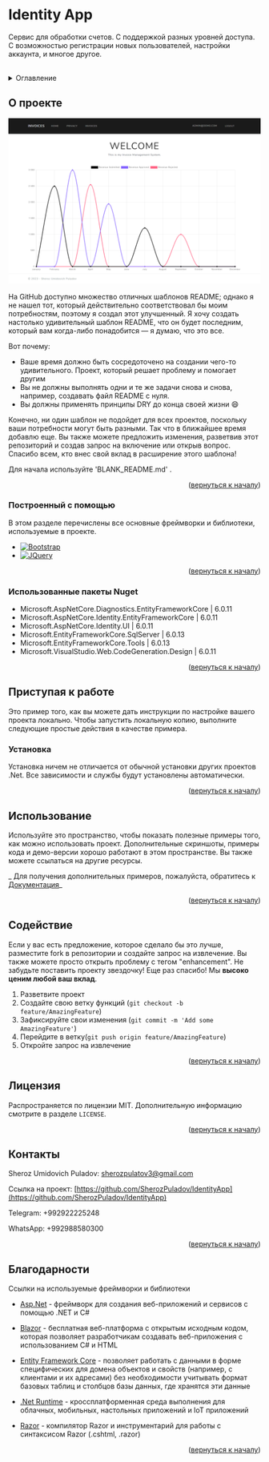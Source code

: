 <!-- PROJECT SHIELDS -->
<!--
*** I'm using markdown "reference style" links for readability.
*** Reference links are enclosed in brackets [ ] instead of parentheses ( ).
*** See the bottom of this document for the declaration of the reference variables
*** for contributors-url, forks-url, etc. This is an optional, concise syntax you may use.
*** https://www.markdownguide.org/basic-syntax/#reference-style-links
-->

<h1 align="left">Identity App</h1>

<p>
  Сервис для обработки счетов. С поддержкой разных уровней доступа. С возможностью регистрации новых пользователей, настройки аккаунта, и многое другое.
</p>

<!-- PROJECT LOGO -->
<br />


<!-- TABLE OF CONTENTS -->
<details>
  <summary>Оглавление</summary>
  <ol>
    <li>
      <a href="#about-the-project">О проекте</a>
      <ul>
        <li><a href="#built-with">Построенный с помощью</a></li>
      </ul>
    </li>
    <li>
      <a href="#getting-started">Приступая к работе</a>
      <ul>
        <li><a href="#prerequisites">Предпосылки</a></li>
        <li><a href="#installation">Установка</a></li>
      </ul>
    </li>
    <li><a href="#usage">Применение</a></li>
    <li><a href="#contributing">Содействие</a></li>
    <li><a href="#license">Лицензия</a></li>
    <li><a href="#contact">Контакты</a></li>
    <li><a href="#acknowledgments">Благодарности</a></li>
  </ol>
</details>



<!-- ABOUT THE PROJECT -->
## О проекте

[![Product Name Screen Shot][product-screenshot]](https://example.com)

На GitHub доступно множество отличных шаблонов README; однако я не нашел тот, который действительно соответствовал бы моим потребностям, поэтому я создал этот улучшенный. Я хочу создать настолько удивительный шаблон README, что он будет последним, который вам когда-либо понадобится — я думаю, что это все.

Вот почему:
* Ваше время должно быть сосредоточено на создании чего-то удивительного. Проект, который решает проблему и помогает другим
* Вы не должны выполнять одни и те же задачи снова и снова, например, создавать файл README с нуля.
* Вы должны применять принципы DRY до конца своей жизни :smile:

Конечно, ни один шаблон не подойдет для всех проектов, поскольку ваши потребности могут быть разными. Так что в ближайшее время добавлю еще. Вы также можете предложить изменения, разветвив этот репозиторий и создав запрос на включение или открыв вопрос. Спасибо всем, кто внес свой вклад в расширение этого шаблона!

Для начала используйте 'BLANK_README.md' .

<p align="right">(<a href="#readme-top">вернуться к началу</a>)</p>



### Построенный с помощью

В этом разделе перечислены все основные фреймворки и библиотеки, используемые в проекте.

* [![Bootstrap][Bootstrap.com]][Bootstrap-url]
* [![JQuery][JQuery.com]][JQuery-url]

<p align="right">(<a href="#readme-top">вернуться к началу</a>)</p>

### Использованные пакеты Nuget

* Microsoft.AspNetCore.Diagnostics.EntityFrameworkCore | 6.0.11
* Microsoft.AspNetCore.Identity.EntityFrameworkCore | 6.0.11
* Microsoft.AspNetCore.Identity.UI | 6.0.11
* Microsoft.EntityFrameworkCore.SqlServer | 6.0.13
* Microsoft.EntityFrameworkCore.Tools | 6.0.13
* Microsoft.VisualStudio.Web.CodeGeneration.Design | 6.0.11

<p align="right">(<a href="#readme-top">вернуться к началу</a>)</p>

<!-- GETTING STARTED -->
## Приступая к работе

Это пример того, как вы можете дать инструкции по настройке вашего проекта локально.
Чтобы запустить локальную копию, выполните следующие простые действия в качестве примера.

### Установка

Установка ничем не отличается от обычной установки других проектов .Net.
Все зависимости и службы будут установлены автоматически.

<p align="right">(<a href="#readme-top">вернуться к началу</a>)</p>



<!-- USAGE EXAMPLES -->
## Использование

Используйте это пространство, чтобы показать полезные примеры того, как можно использовать проект. Дополнительные скриншоты, примеры кода и демо-версии хорошо работают в этом пространстве. Вы также можете ссылаться на другие ресурсы.

_ Для получения дополнительных примеров, пожалуйста, обратитесь к [Документация](https://example.com)_

<p align="right">(<a href="#readme-top">вернуться к началу</a>)</p>



<!-- CONTRIBUTING -->
## Содействие

Если у вас есть предложение, которое сделало бы это лучше, разместите fork в репозитории и создайте запрос на извлечение. Вы также можете просто открыть проблему с тегом "enhancement".
Не забудьте поставить проекту звездочку! Еще раз спасибо! Мы **высоко ценим любой ваш вклад**.

1. Разветвите проект
2. Создайте свою ветку функций (`git checkout -b feature/AmazingFeature`)
3. Зафиксируйте свои изменения (`git commit -m 'Add some AmazingFeature'`)
4. Перейдите в ветку(`git push origin feature/AmazingFeature`)
5. Откройте запрос на извлечение

<p align="right">(<a href="#readme-top">вернуться к началу</a>)</p>



<!-- LICENSE -->
## Лицензия

Распространяется по лицензии MIT. Дополнительную информацию смотрите в разделе `LICENSE`.

<p align="right">(<a href="#readme-top">вернуться к началу</a>)</p>



<!-- CONTACT -->
## Контакты

Sheroz Umidovich Puladov:  sherozpulatov3@gmail.com

Ссылка на проект: [https://github.com/SherozPuladov/IdentityApp](https://github.com/SherozPuladov/IdentityApp)

Telegram: +992922225248

WhatsApp: +992988580300


<p align="right">(<a href="#readme-top">вернуться к началу</a>)</p>



<!-- ACKNOWLEDGMENTS -->
## Благодарности

Ссылки на используемые фреймворки и библиотеки

* [Asp.Net](https://github.com/aspnet/Docs) - фреймворк для создания веб-приложений и сервисов с помощью .NET и C#


* [Blazor](https://dotnet.microsoft.com/en-us/apps/aspnet/web-apps/blazor) - бесплатная веб-платформа с открытым исходным кодом, которая позволяет разработчикам создавать веб-приложения с использованием C# и HTML
* [Entity Framework Core](https://github.com/dotnet/efcore) - позволяет работать с данными в форме специфических для домена объектов и свойств (например, с клиентами и их адресами) без необходимости учитывать формат базовых таблиц и столбцов базы данных, где хранятся эти данные
* [.Net Runtime](https://github.com/dotnet/runtime) - кроссплатформенная среда выполнения для облачных, мобильных, настольных приложений и IoT приложений
* [Razor](https://github.com/dotnet/razor) - компилятор Razor и инструментарий для работы с синтаксисом Razor (.cshtml, .razor)

<p align="right">(<a href="#readme-top">вернуться к началу</a>)</p>



<!-- MARKDOWN LINKS & IMAGES -->
<!-- https://www.markdownguide.org/basic-syntax/#reference-style-links -->
[contributors-shield]: https://img.shields.io/github/contributors/othneildrew/Best-README-Template.svg?style=for-the-badge
[contributors-url]: https://github.com/SherozPuladov/IdentityApp/graphs/contributors
[forks-shield]: https://img.shields.io/github/forks/othneildrew/Best-README-Template.svg?style=for-the-badge
[forks-url]: https://github.com/SherozPuladov/IdentityApp/network/members
[stars-shield]: https://img.shields.io/github/stars/othneildrew/Best-README-Template.svg?style=for-the-badge
[stars-url]: https://github.com/SherozPuladov/IdentityApp/stargazers
[issues-shield]: https://img.shields.io/github/issues/othneildrew/Best-README-Template.svg?style=for-the-badge
[issues-url]: https://github.com/SherozPuladov/IdentityApp/issues
[license-shield]: https://img.shields.io/github/license/othneildrew/Best-README-Template.svg?style=for-the-badge
[license-url]: https://github.com/SherozPuladov/IdentityApp/blob/master/LICENCE
[linkedin-shield]: https://img.shields.io/badge/-LinkedIn-black.svg?style=for-the-badge&logo=linkedin&colorB=555
[linkedin-url]: https://linkedin.com/in/othneildrew
[product-screenshot]: IdentityAppImages/Home-page-IdentityApp.png
[Next.js]: https://img.shields.io/badge/next.js-000000?style=for-the-badge&logo=nextdotjs&logoColor=white
[Next-url]: https://nextjs.org/
[React.js]: https://img.shields.io/badge/React-20232A?style=for-the-badge&logo=react&logoColor=61DAFB
[React-url]: https://reactjs.org/
[Vue.js]: https://img.shields.io/badge/Vue.js-35495E?style=for-the-badge&logo=vuedotjs&logoColor=4FC08D
[Vue-url]: https://vuejs.org/
[Angular.io]: https://img.shields.io/badge/Angular-DD0031?style=for-the-badge&logo=angular&logoColor=white
[Angular-url]: https://angular.io/
[Svelte.dev]: https://img.shields.io/badge/Svelte-4A4A55?style=for-the-badge&logo=svelte&logoColor=FF3E00
[Svelte-url]: https://svelte.dev/
[Laravel.com]: https://img.shields.io/badge/Laravel-FF2D20?style=for-the-badge&logo=laravel&logoColor=white
[Laravel-url]: https://laravel.com
[Bootstrap.com]: https://img.shields.io/badge/Bootstrap-563D7C?style=for-the-badge&logo=bootstrap&logoColor=white
[Bootstrap-url]: https://getbootstrap.com
[JQuery.com]: https://img.shields.io/badge/jQuery-0769AD?style=for-the-badge&logo=jquery&logoColor=white
[JQuery-url]: https://jquery.com 
